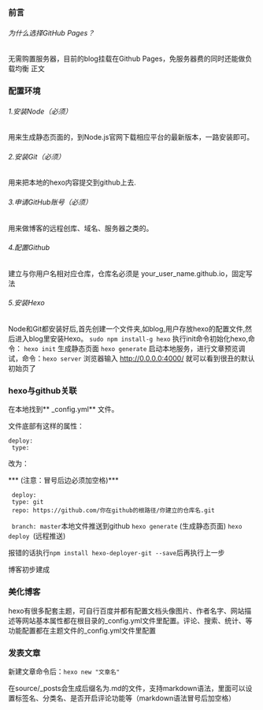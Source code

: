 ### 前言
###### 为什么选择GitHub Pages？
无需购置服务器，目前的blog挂载在Github Pages，免服务器费的同时还能做负载均衡
正文
### 配置环境
###### 1.安装Node（必须）
用来生成静态页面的，到Node.js官网下载相应平台的最新版本，一路安装即可。
###### 2.安装Git（必须）
用来把本地的hexo内容提交到github上去.
###### 3.申请GitHub账号（必须）
用来做博客的远程创库、域名、服务器之类的。
###### 4.配置Github
建立与你用户名相对应仓库，仓库名必须是 your_user_name.github.io，固定写法

###### 5.安装Hexo
Node和Git都安装好后,首先创建一个文件夹,如blog,用户存放hexo的配置文件,然后进入blog里安装Hexo。
`sudo npm install-g hexo`
执行init命令初始化hexo,命令：
`hexo init`
生成静态页面 
`hexo generate`
启动本地服务，进行文章预览调试，命令：`hexo server`
浏览器输入 http://0.0.0.0:4000/ 就可以看到很丑的默认初始页了

### hexo与github关联
在本地找到** _config.yml** 文件。

文件底部有这样的属性：
```shell
deploy:
 type:
```
改为：

*** (注意：冒号后边必须加空格)***

```shell
 deploy:
 type: git
 repo: https://github.com/你在github的根路径/你建立的仓库名.git
```

` branch: master`本地文件推送到github
`hexo generate` (生成静态页面)
`hexo deploy `(远程推送)

报错的话执行` npm install hexo-deployer-git --save `后再执行上一步

博客初步建成

### 美化博客
hexo有很多配套主题，可自行百度并都有配置文档头像图片、作者名字、网站描述等网站基本属性都在根目录的_config.yml文件里配置。评论、搜索、统计、等功能配置都在主题文件的_config.yml文件里配置

### 发表文章
新建文章命令后：`hexo new "文章名"`

在source/_posts会生成后缀名为.md的文件，支持markdown语法，里面可以设置标签名、分类名、是否开启评论功能等（markdown语法冒号后加空格）

